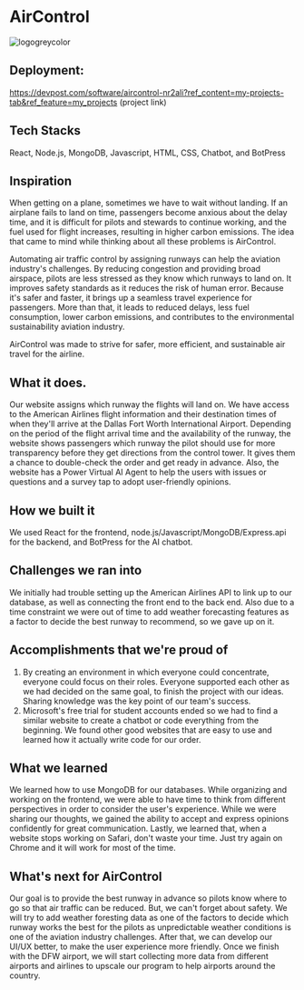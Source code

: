 # AirControl
![logogreycolor](https://github.com/leon934/tamuhack24/assets/157909424/c3ef4ef5-01ff-4639-ad25-2e2550ffcb20)

## Deployment:
https://devpost.com/software/aircontrol-nr2ali?ref_content=my-projects-tab&ref_feature=my_projects (project link)

## Tech Stacks
React, Node.js, MongoDB, Javascript, HTML, CSS, Chatbot, and BotPress

## Inspiration
When getting on a plane, sometimes we have to wait without landing. If an airplane fails to land on time, passengers become anxious about the delay time, and it is difficult for pilots and stewards to continue working, and the fuel used for flight increases, resulting in higher carbon emissions. The idea that came to mind while thinking about all these problems is AirControl. 

Automating air traffic control by assigning runways can help the aviation industry's challenges. By reducing congestion and providing broad airspace, pilots are less stressed as they know which runways to land on. It improves safety standards as it reduces the risk of human error. Because it's safer and faster, it brings up a seamless travel experience for passengers. More than that, it leads to reduced delays, less fuel consumption, lower carbon emissions, and contributes to the environmental sustainability aviation industry.

AirControl was made to strive for safer, more efficient, and sustainable air travel for the airline.

## What it does.
Our website assigns which runway the flights will land on. We have access to the American Airlines flight information and their destination times of when they'll arrive at the Dallas Fort Worth International Airport. 
Depending on the period of the flight arrival time and the availability of the runway, the website shows passengers which runway the pilot should use for more transparency before they get directions from the control tower. It gives them a chance to double-check the order and get ready in advance. Also, the website has a Power Virtual AI Agent to help the users with issues or questions and a survey tap to adopt user-friendly opinions.

## How we built it
We used React for the frontend, node.js/Javascript/MongoDB/Express.api for the backend, and BotPress for the AI chatbot. 

## Challenges we ran into
We initially had trouble setting up the American Airlines API to link up to our database, as well as connecting the front end to the back end. Also due to a time constraint we were out of time to add weather forecasting features as a factor to decide the best runway to recommend, so we gave up on it.

## Accomplishments that we're proud of
1) By creating an environment in which everyone could concentrate, everyone could focus on their roles. Everyone supported each other as we had decided on the same goal, to finish the project with our ideas. Sharing knowledge was the key point of our team's success.
2) Microsoft's free trial for student accounts ended so we had to find a similar website to create a chatbot or code everything from the beginning. We found other good websites that are easy to use and learned how it actually write code for our order.

## What we learned
We learned how to use MongoDB for our databases. While organizing and working on the frontend, we were able to have time to think from different perspectives in order to consider the user's experience. While we were sharing our thoughts, we gained the ability to accept and express opinions confidently for great communication. Lastly, we learned that, when a website stops working on Safari, don't waste your time. Just try again on Chrome and it will work for most of the time.

## What's next for AirControl
Our goal is to provide the best runway in advance so pilots know where to go so that air traffic can be reduced. But, we can't forget about safety. We will try to add weather foresting data as one of the factors to decide which runway works the best for the pilots as unpredictable weather conditions is one of the aviation industry challenges. After that, we can develop our UI/UX better, to make the user experience more friendly. Once we finish with the DFW airport, we will start collecting more data from different airports and airlines to upscale our program to help airports around the country.
